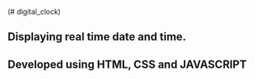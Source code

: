 (# digital_clock)

## Displaying real time date and time.
## Developed using HTML, CSS and JAVASCRIPT

